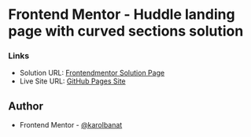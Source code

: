 # Frontend Mentor - Huddle landing page with curved sections solution

### Links

- Solution URL: [Frontendmentor Solution Page](https://www.frontendmentor.io/solutions/huddle-landing-page-with-curved-sections-yUzuk-51oU)
- Live Site URL: [GitHub Pages Site](https://karolbanat.github.io/huddle-landing-page-with-curved-sections/)

## Author

- Frontend Mentor - [@karolbanat](https://www.frontendmentor.io/profile/karolbanat)
